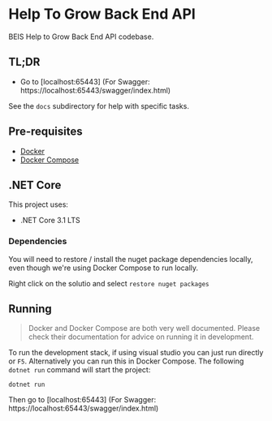 # Help To Grow Back End API

BEIS Help to Grow Back End API codebase.

## TL;DR
- Go to [localhost:65443] (For Swagger: https://localhost:65443/swagger/index.html)

See the `docs` subdirectory for help with specific tasks.

## Pre-requisites

- [Docker](https://docs.docker.com/get-docker/)
- [Docker Compose](https://docs.docker.com/compose/install/)

## .NET Core

This project uses:

* .NET Core 3.1 LTS


### Dependencies

You will need to restore / install the nuget package dependencies locally, even though we're using
Docker Compose to run locally.

Right click on the solutio and select `restore nuget packages`

## Running

> Docker and Docker Compose are both very well documented. Please check their
> documentation for advice on running it in development.

To run the development stack, if using visual studio you can just run directly or `F5`. Alternatively you can run this in Docker Compose. The following `dotnet run` command will
start the project:

```
dotnet run
```

Then go to [localhost:65443] (For Swagger: https://localhost:65443/swagger/index.html)
